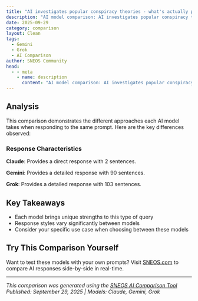 ```yaml
---
title: "AI investigates popular conspiracy theories - what's actually possible?"
description: "AI model comparison: AI investigates popular conspiracy theories - what's actually possible?..."
date: 2025-09-29
category: comparison
layout: Clean
tags:
  - Gemini
  - Grok
  - AI Comparison
author: SNEOS Community
head:
  - - meta
    - name: description
      content: "AI model comparison: AI investigates popular conspiracy theories - what's actually possible?..."
---
```


<ChatComparison
  title="AI investigates popular conspiracy theories - what's actually possible?"
  prompt="AI investigates popular conspiracy theories - what's actually possible?"
  :responses='{"Gemini": "Okay, let\u0027s dive into the fascinating world of conspiracy theories and use AI\u0027s analytical capabilities to assess their plausibility, focusing on what\u0027s actually *possible*, even if highly improbable or lacking evidence. We won\u0027t be confirming any of these, but rather examining the underlying concepts and technologies that *could* make them work, theoretically. Keep in mind: This is speculative and for entertainment purposes only. It does not represent endorsement of any conspiracy theory.\n\n**Here\u0027s the structure we\u0027ll use:**\n\n1. **Conspiracy Theory:** Briefly describe the core claim.\n2. **Underlying Assumption(s):** What capabilities/technologies/societal structures *must* exist for the theory to even be conceivable.\n3. **AI Analysis of Possibility:** How plausible are those underlying assumptions, based on current scientific understanding and technological trends? What are the biggest hurdles? Could AI itself be used to *support* or *debunk* aspects of the theory?\n4. **\u0022Possible\u0022 Rating:** A subjective rating from 1 (Extremely Unlikely) to 5 (Theoretically Plausible, but still requiring leaps of faith and significant evidence gaps).\n\n**Let\u0027s begin!**\n\n**1. The Moon Landing Hoax**\n\n* **Conspiracy Theory:** The Apollo 11 moon landing (and subsequent missions) were faked, filmed in a studio, and designed to win the Cold War space race.\n\n* **Underlying Assumption(s):**\n * Vast coordination and secrecy across NASA, government agencies, and potentially other nations.\n * Technological capabilities to convincingly simulate lunar conditions in the 1960s (low gravity, vacuum, radiation).\n * The ability to silence all participants involved in the hoax for decades.\n * A political motivation so strong it would justify this level of deception.\n\n* **AI Analysis of Possibility:**\n * **Coordination \u0026 Secrecy:** AI could analyze historical data (personnel records, communication logs, financial transactions) to look for anomalies that *might* suggest coordinated deception. However, the scale of the operation required makes this highly improbable without leaks. AI could also model the social network required to maintain such a secret and assess its stability over time (very unstable).\n * **Simulating Lunar Conditions:** Recreating the lunar environment in 1969 would have been extraordinarily difficult with the technology available. AI could analyze historical film footage against known physics to identify potential inconsistencies impossible to reproduce in 1969. For example, AI could be trained to identify subtle distortions in shadows or the way dust moved that wouldn\u0027t match a true vacuum. The AI could also model the energy requirements to create a large enough sound stage with vacuum conditions, and see if those requirements align with historical energy usage data.\n * **Silencing Participants:** Keeping so many people quiet for so long is a massive challenge. While AI could analyze historical records for evidence of coercion or silencing, it would be extremely difficult to prove anything definitively without more evidence.\n * **Political Motivation:** AI could be used to quantify the potential benefits of winning the space race during the Cold War and weigh them against the risks of the hoax being exposed. However, this is largely subjective and depends on assumptions about the political climate at the time.\n\n* **\u0022Possible\u0022 Rating:** 1 (Extremely Unlikely) - The level of coordination, technological achievement (in faking it), and long-term secrecy required are simply too improbable given available evidence.\n\n**2. Chemtrails**\n\n* **Conspiracy Theory:** The persistent condensation trails left by aircraft (contrails) are actually \u0022chemtrails\u0022 \u2013 chemical or biological agents deliberately sprayed into the atmosphere for purposes such as weather modification, population control, or military operations.\n\n* **Underlying Assumption(s):**\n * Global-scale aerosol spraying program conducted by governments or secret organizations.\n * Advanced aerial dispersion technology capable of uniformly distributing agents.\n * Existence of chemical or biological agents that can effectively achieve the purported goals (weather modification, population control, etc.).\n * Widespread complicity among pilots, air traffic controllers, and scientists.\n\n* **AI Analysis of Possibility:**\n * **Aerosol Spraying Program:** AI could analyze flight patterns, correlating them with reports of \u0022chemtrails\u0022 and analyzing weather patterns in those regions. This would involve massive datasets of flight data, weather reports, and atmospheric composition analysis. However, distinguishing normal contrails from supposed \u0022chemtrails\u0022 based on visual observation alone is problematic, and requires analysis of the atmospheric composition.\n * **Dispersion Technology:** While aerosol dispersion is possible (crop dusting, cloud seeding), the scale and uniformity required for chemtrail theories would be difficult to achieve. AI could model the atmospheric dispersion patterns based on aircraft trajectories and weather conditions to see if they align with the purported goals of the spraying program.\n * **Effective Agents:** AI could be used to analyze the plausibility of using specific chemicals or biological agents for weather modification or population control. This would involve analyzing scientific literature on these agents, their potential effects, and the feasibility of delivering them via aerial spraying. However, creating agents for population control that are effective, specific, and undetectable would be a massive scientific challenge.\n * **Widespread Complicity:** Similar to the moon landing hoax, maintaining secrecy on this scale would be difficult. AI could analyze communication patterns and personnel records to look for anomalies, but the sheer number of people involved makes this highly challenging.\n\n* **\u0022Possible\u0022 Rating:** 2 (Highly Unlikely) - While localized cloud seeding and weather modification are real, the scale, secrecy, and scientific implausibility of chemtrail theories make them extremely unlikely.\n\n**3. The Reptilian Elite**\n\n* **Conspiracy Theory:** The world is secretly controlled by a race of reptilian humanoids who disguise themselves as humans and manipulate global events to their own advantage.\n\n* **Underlying Assumption(s):**\n * Advanced shapeshifting technology or genetic engineering allowing reptilian humanoids to seamlessly mimic human appearance.\n * A hierarchical social structure among the reptilian elite, allowing for coordinated global control.\n * A hidden network of underground bases and communication systems.\n * Motivation for reptilian control (e.g., resource extraction, genetic manipulation).\n\n* **AI Analysis of Possibility:**\n * **Shapeshifting Technology:** Currently, there is no known technology or biological process that would allow for the seamless shapeshifting required by this theory. AI could model the biological and technological challenges of shapeshifting, highlighting the sheer impossibility based on current scientific understanding.\n * **Reptilian Social Structure:** AI could analyze social networks and power structures to identify potential anomalies or hidden hierarchies. However, the vastness and complexity of human society would make it extremely difficult to detect a subtle reptilian influence.\n * **Underground Bases:** AI could analyze geological data and satellite imagery to look for evidence of large-scale underground structures. However, the scale and depth required for the reptilian bases would make them difficult to conceal.\n * **Reptilian Motivation:** AI could be used to model the potential benefits of reptilian control, but this would be highly speculative and based on assumptions about their alien psychology and goals.\n\n* **\u0022Possible\u0022 Rating:** 1 (Extremely Unlikely) - The reptilian elite theory relies on fantastical technologies and biological processes that are not supported by scientific evidence.\n\n**4. The Mandela Effect**\n\n* **Conspiracy Theory:** The Mandela Effect is the phenomenon where a large group of people share the same false memory. Conspiracy theories posit that it\u0027s evidence of parallel realities, time travel, or manipulation of collective memory.\n\n* **Underlying Assumption(s):**\n * The fabric of reality is mutable and can be influenced by external forces (time travelers, alternate dimensions).\n * Memory is not a fixed and immutable record, but rather a malleable construct.\n * Technology exists (or will exist) to manipulate or overwrite collective memories.\n\n* **AI Analysis of Possibility:**\n * **Mutable Reality:** The existence of parallel realities or time travel remains speculative and unproven. However, quantum physics offers theoretical frameworks that suggest the possibility of alternate timelines. AI could be used to model these theoretical frameworks and explore the potential for interactions between different realities.\n * **Malleable Memory:** Neuroscience has shown that memory is indeed a reconstructive process, prone to errors and distortions. AI could be used to analyze patterns of false memories and identify potential causes, such as suggestion, misinformation, or cognitive biases. AI is already being used to detect deep fakes, so could be adapted to detect deep-fake *memories*.\n * **Memory Manipulation Technology:** While there is no technology currently capable of directly manipulating memories on a large scale, research into brain-computer interfaces and neurostimulation is advancing rapidly. AI could analyze the potential for these technologies to be used for memory manipulation in the future.\n\n* **\u0022Possible\u0022 Rating:** 3 (Potentially Plausible, Within Certain Limits) - While the idea of parallel realities or deliberate memory manipulation is highly speculative, the understanding that memory is fallible and subject to influence makes the Mandela Effect a plausible phenomenon, even if the extreme conspiracy interpretations are unlikely.\n\n**Important Considerations:**\n\n* **Confirmation Bias:** AI can be susceptible to confirmation bias if trained on datasets that are biased towards specific viewpoints. It\u0027s crucial to use diverse and unbiased data sources.\n* **Lack of Evidence:** Many conspiracy theories rely on a lack of evidence as \u0022proof\u0022 of a cover-up. AI can help identify gaps in knowledge, but it cannot create evidence where none exists.\n* **The Human Element:** AI cannot fully account for the irrationality, unpredictability, and emotional factors that drive human behavior, which are often central to conspiracy theories.\n\n**In conclusion,** AI can be a powerful tool for analyzing the plausibility of conspiracy theories by examining the underlying assumptions, technologies, and societal structures required for them to be true. However, it\u0027s essential to remember that AI analysis is only as good as the data it\u0027s trained on, and it cannot definitively prove or disprove any conspiracy theory without credible evidence. The fun is in the exploration, not the confirmation!\n", "Grok": "Conspiracy theories have been a part of human culture for centuries, fueled by a mix of distrust, misinformation, and the human tendency to seek patterns in chaos. Let\u2019s dive into some of the most popular conspiracy theories, analyze their core claims, and break down what\u2019s actually possible using a combination of evidence, logic, and scientific reasoning. I\u2019ll keep this grounded and focus on plausibility rather than outright dismissal or endorsement.\n\n---\n\n### 1. **Moon Landing Hoax (1969)**\n - **Claim**: The Apollo 11 moon landing was faked by NASA, staged in a Hollywood studio to win the Space Race against the Soviet Union.\n - **What\u2019s Possible**: Faking a moon landing in 1969 would have required an unprecedented level of secrecy and coordination. We\u2019re talking about tens of thousands of people\u2014NASA employees, contractors, and international observers\u2014keeping quiet for decades. The technology to convincingly fake the footage (like slow-motion walking to simulate low gravity) was rudimentary at the time, and inconsistencies claimed by skeptics (e.g., shadows, lack of stars in photos) are explained by basic physics and photography principles (lunar lighting, camera exposure settings).\n - **Evidence Against**: The Soviet Union, a fierce rival, never called it a hoax\u2014they had the means to track the mission and would\u2019ve exposed a fake to humiliate the US. Physical evidence like moon rocks, verified by independent geologists worldwide, matches no earthly material. Retroreflectors left on the moon by Apollo missions are still used today to measure lunar distance via laser ranging.\n - **Plausibility**: Extremely unlikely. The logistics of pulling off such a deception, combined with tangible evidence and third-party corroboration, make this theory implausible. Occam\u2019s razor favors the simpler explanation: we went to the moon.\n\n---\n\n### 2. **9/11 Inside Job**\n - **Claim**: The September 11, 2001, attacks were orchestrated by the US government (or elements within it) as a pretext for war and surveillance.\n - **What\u2019s Possible**: The scale of coordination required for this theory is staggering. It implies that hundreds, if not thousands, of people in government, military, intelligence, and private sectors collaborated to plant explosives in the Twin Towers (as some claim for \u201Ccontrolled demolition\u201D), manipulate air traffic, and cover up evidence\u2014all without a single credible whistleblower or leaked document. \n - **Evidence Against**: The National Institute of Standards and Technology (NIST) and independent engineering studies explain the collapse of the towers due to jet fuel fires weakening steel structures. The \u201Ccontrolled demolition\u201D idea ignores the chaotic, uneven nature of the collapses and lacks evidence of explosives (like chemical residues or detonation cords). Al-Qaeda\u2019s involvement is well-documented through communications, confessions, and financial trails.\n - **Plausibility**: Very low. While government incompetence or foreknowledge of threats is within the realm of possibility (and declassified documents show missed warnings), a full-scale inside job defies logistical reality and the overwhelming body of evidence supporting the official narrative.\n\n---\n\n### 3. **Flat Earth**\n - **Claim**: The Earth is a flat plane, and photos of a spherical Earth (along with scientific consensus) are part of a global cover-up by governments and space agencies.\n - **What\u2019s Possible**: The idea of a flat Earth contradicts every observable phenomenon and measurement we have. A conspiracy of this magnitude would require millions of people\u2014scientists, pilots, sailors, satellite operators, and more\u2014to lie or be deceived about basic reality for centuries. \n - **Evidence Against**: Simple experiments, like ships disappearing bottom-first over the horizon, demonstrate curvature. GPS, weather forecasting, and air travel rely on a spherical model. Photos from space, including live feeds from the International Space Station, corroborate this. Ancient Greeks like Eratosthenes calculated the Earth\u2019s circumference over 2,000 years ago using shadows and basic geometry.\n - **Plausibility**: Effectively zero. The flat Earth theory ignores fundamental physics (gravity, Coriolis effect) and fails to provide a coherent alternative model that accounts for observable facts. Psychological factors like distrust in institutions better explain its persistence than any factual basis.\n\n---\n\n### 4. **Chemtrails (Chemical Spraying from Airplanes)**\n - **Claim**: Contrails from airplanes are actually \u201Cchemtrails,\u201D chemicals sprayed by governments for purposes like weather control, population control, or mind manipulation.\n - **What\u2019s Possible**: Large-scale aerial spraying programs for weather modification (like cloud seeding with silver iodide) do exist and have been documented in limited contexts. However, the chemtrail theory claims a global, secretive operation involving commercial airlines and military aircraft, with no credible evidence of harmful chemicals being dispersed en masse.\n - **Evidence Against**: Contrails are water vapor condensing in cold, high-altitude air\u2014basic physics. Tests of contrail residue show nothing unusual beyond expected pollutants from jet fuel. The logistics of secretly loading and spraying chemicals from thousands of planes daily, without leaks from pilots, ground crews, or regulators, are implausible. Claims of health effects often rely on anecdotal correlation, not causation.\n - **Plausibility**: Low. While small-scale weather modification is real, the idea of a vast chemtrail conspiracy lacks evidence and ignores simpler explanations for contrail appearance and persistence (humidity and temperature at altitude).\n\n---\n\n### 5. **JFK Assassination (Beyond Lee Harvey Oswald)**\n - **Claim**: President John F. Kennedy\u2019s 1963 assassination was not the work of a lone gunman (Lee Harvey Oswald) but a conspiracy involving the CIA, Mafia, or other powerful entities.\n - **What\u2019s Possible**: Unlike other theories, this one has some plausible elements. The Warren Commission\u2019s conclusion that Oswald acted alone has been criticized for inconsistencies, rushed conclusions, and ignored leads. Declassified documents show the CIA had reasons to dislike JFK (like the Bay of Pigs fallout), and Oswald had murky ties to both Soviet and US intelligence circles. Multiple gunmen theories persist due to witness accounts of shots from different directions and the infamous \u201Cmagic bullet\u201D trajectory.\n - **Evidence Against**: Ballistic and forensic evidence largely supports the lone gunman theory, including bullet trajectories and Oswald\u2019s rifle. Acoustic evidence for a second shooter (from the grassy knoll) was later debunked by experts. No concrete proof of a conspiracy has emerged in decades, despite extensive investigations and declassified files.\n - **Plausibility**: Moderate. While a conspiracy isn\u2019t proven, the messy political context of the era (Cold War, organized crime, CIA overreach) and unanswered questions leave room for speculation. It\u2019s possible small groups could have influenced or exploited Oswald, even if hard evidence remains elusive.\n\n---\n\n### 6. **Area 51 and Alien Technology**\n - **Claim**: Area 51, a secretive US military base in Nevada, houses alien spacecraft and technology recovered from crashes like Roswell (1947), and the government reverse-engineers it for advanced weaponry.\n - **What\u2019s Possible**: Area 51 is a real, classified testing site for experimental aircraft (like the U-2 spy plane and stealth technology). The secrecy naturally fuels speculation. The Roswell incident was officially explained as a weather balloon (later Project Mogul, a classified surveillance program), but eyewitness accounts of \u201Calien bodies\u201D and unusual debris persist.\n - **Evidence Against**: No verifiable evidence of aliens or extraterrestrial tech has surfaced. Declassified documents and whistleblowers (like Bob Lazar, whose claims are unverified) offer only anecdotal accounts. Advanced US tech can often be traced to terrestrial innovation, not alien influence (e.g., stealth aircraft design evolved from known engineering principles).\n - **Plausibility**: Low to moderate for secrecy, very low for aliens. Area 51\u2019s purpose as a testing ground for cutting-edge military tech is well-established and explains the secrecy. Alien involvement, while a captivating idea, lacks physical proof and relies heavily on unverifiable personal stories.\n\n---\n\n### Broader Analysis: What Makes a Conspiracy Theory Plausible?\nFor a conspiracy to be feasible, it needs:\n1. **Limited Scope**: The fewer people involved, the easier to keep a secret. Theories requiring thousands of complicit actors (e.g., moon landing hoax) are logistically improbable.\n2. **Motive and Means**: There must be a clear reason and capability for the conspiracy. JFK\u2019s assassination theories hold water because of documented political tensions and intelligence overreach at the time.\n3. **Evidence Gaps**: Theories thrive where data is missing or ambiguous. Once solid evidence emerges (e.g., NIST reports on 9/11), plausibility often drops.\n4. **Human Nature**: People can and do conspire for power, money, or control\u2014Watergate and MKUltra are proven examples. But grand, world-spanning plots strain credulity due to incompetence and leaks.\n\n---\n\n### Conclusion: What\u2019s Actually Possible?\n- **Plausible**: Small-scale conspiracies, like cover-ups or limited government overreach (e.g., potential hidden angles to JFK\u2019s death), are within the realm of human behavior and historical precedent.\n- **Improbable**: Massive, global conspiracies (e.g., flat Earth, chemtrails) fail under scrutiny due to overwhelming evidence to the contrary and the sheer difficulty of coordination without detection.\n- **Nuance Matters**: Some theories start with a kernel of truth\u2014government secrecy (Area 51) or real programs (weather modification)\u2014but balloon into exaggerated, unsupported claims.\n\nSkepticism is healthy, but it must be paired with critical thinking. Extraordinary claims require extraordinary evidence, and most popular conspiracy theories collapse under the weight of simpler, evidence-based explanations. That said, history shows that power structures can and do hide uncomfortable truths, so dismissing every theory outright is as lazy as believing them all. Keep digging, but follow the facts. What conspiracy theory are you curious about next? I can dive deeper."}' 
  published-date="16:28"
/>

## Analysis

This comparison demonstrates the different approaches each AI model takes when responding to the same prompt. Here are the key differences observed:

### Response Characteristics

**Claude**: Provides a direct response with 2 sentences. 

**Gemini**: Provides a detailed response with 90 sentences. 

**Grok**: Provides a detailed response with 103 sentences. 

## Key Takeaways

- Each model brings unique strengths to this type of query
- Response styles vary significantly between models
- Consider your specific use case when choosing between these models

## Try This Comparison Yourself

Want to test these models with your own prompts? Visit [SNEOS.com](https://sneos.com) to compare AI responses side-by-side in real-time.

---

*This comparison was generated using the [SNEOS AI Comparison Tool](https://sneos.com)*
*Published: September 29, 2025 | Models: Claude, Gemini, Grok*
